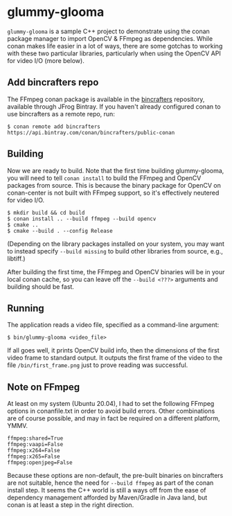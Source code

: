 glummy-glooma
===============

`glummy-glooma` is a sample C++ project to demonstrate using the conan package manager to import
OpenCV & FFmpeg as dependencies. While conan makes life easier in a lot of ways, there are some 
gotchas to working with these two particular libraries, particularly when using the OpenCV API for
video I/O (more below).

## Add bincrafters repo

The FFmpeg conan package is available in the [bincrafters](https://bintray.com/bincrafters/public-conan) 
repository, available through JFrog Bintray. If you haven't already configured conan to use 
bincrafters as a remote repo, run: 
```
$ conan remote add bincrafters https://api.bintray.com/conan/bincrafters/public-conan
```

## Building

Now we are ready to build. Note that the first time building glummy-glooma, you will need to tell
`conan install` to build the FFmpeg and OpenCV packages from source. This is because the binary 
package for OpenCV on conan-center is not built with FFmpeg support, so it's effectively neutered 
for video I/O.

```
$ mkdir build && cd build
$ conan install .. --build ffmpeg --build opencv
$ cmake ..
$ cmake --build . --config Release
```

(Depending on the library packages installed on your system, you may want to instead specify
`--build missing` to build other libraries from source, e.g., libtiff.)

After building the first time, the FFmpeg and OpenCV binaries will be in your local conan cache, so 
you can leave off the `--build <???>` arguments and building should be fast.

## Running

The application reads a video file, specified as a command-line argument:
```
$ bin/glummy-glooma <video_file>
```

If all goes well, it prints OpenCV build info, then the dimensions of the first video frame to 
standard output. It outputs the first frame of the video to the file `/bin/first_frame.png` just 
to prove reading was successful.

## Note on FFmpeg

At least on my system (Ubuntu 20.04), I had to set the following FFmpeg options in conanfile.txt 
in order to avoid build errors. Other combinations are of course possible, and may in fact be 
required on a different platform, YMMV.
```
ffmpeg:shared=True
ffmpeg:vaapi=False
ffmpeg:x264=False
ffmpeg:x265=False
ffmpeg:openjpeg=False
```

Because these options are non-default, the pre-built binaries on bincrafters are not suitable, hence
the need for `--build ffmpeg` as part of the conan install step. It seems the C++ world is still a 
ways off from the ease of dependency management afforded by Maven/Gradle in Java land, but conan is
at least a step in the right direction.

